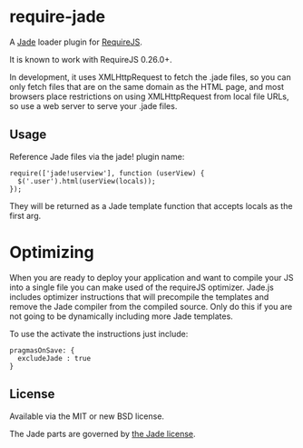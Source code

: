 # require-jade

A [Jade](http://jade-lang.com/) loader plugin for [RequireJS](http://requirejs.org).

It is known to work with RequireJS 0.26.0+.

In development, it uses XMLHttpRequest to fetch the .jade files, so you can only
fetch files that are on the same domain as the HTML page, and most browsers place
restrictions on using XMLHttpRequest from local file URLs, so use a web server to
serve your .jade files.

## Usage

Reference Jade files via the jade! plugin name:

    require(['jade!userview'], function (userView) {
      $('.user').html(userView(locals));
    });

They will be returned as a Jade template function that accepts locals as the first arg.

# Optimizing

When you are ready to deploy your application and want to compile your JS into a single file 
you can make used of the requireJS optimizer. Jade.js includes optimizer instructions that will 
precompile the templates and remove the Jade compiler from the compiled source.  Only do this
if you are not going to be dynamically including more Jade templates. 

To use the activate the instructions just include: 

    pragmasOnSave: {
      excludeJade : true
    }

## License

Available via the MIT or new BSD license.

The Jade parts are governed by [the Jade license](https://github.com/visionmedia/jade/blob/master/LICENSE).